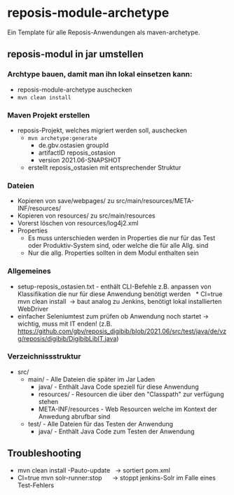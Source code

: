 # reposis-module-archetype

Ein Template für alle Reposis-Anwendungen als maven-archetype.

## reposis-modul in jar umstellen

### Archtype bauen, damit man ihn lokal einsetzen kann:
* reposis-module-archetype auschecken
* `mvn clean install`

### Maven Projekt erstellen
* reposis-Projekt, welches migriert werden soll, auschecken
  * `mvn archetype:generate`
    * de.gbv.ostasien groupId
    * artifactID reposis_ostasion
    * version 2021.06-SNAPSHOT
  * erstellt reposis_ostasien mit entsprechender Struktur

### Dateien

* Kopieren von save/webpages/ zu src/main/resources/META-INF/resources/
* Kopieren von resources/ zu src/main/resources
* Vorerst löschen von resources/log4j2.xml
* Properties
  * Es muss unterschieden werden in Properties die nur für das Test oder Produktiv-System sind, oder welche die für alle Allg. sind
  * Nur die allg. Properties sollten in dem Modul enthalten sein

### Allgemeines
  * setup-reposis_ostasien.txt - enthält CLI-Befehle z.B. anpassen von Klassifikation die nur für diese Anwendung benötigt werden
  * CI=true mvn clean install  -> baut analog zu Jenkins, benötigt lokal installierten WebDriver
  * einfacher Seleniumtest zum prüfen ob Anwendung noch startet -> wichtig, muss mit IT enden! (z.B. https://github.com/gbv/reposis_digibib/blob/2021.06/src/test/java/de/vzg/reposis/digibib/DigibibLibIT.java)

### Verzeichnissstruktur 

  * src/
    * main/ - Alle Dateien die später im Jar Laden
      * java/ - Enthält Java Code speziell für diese Anwendung
      * resources/  - Resourcen die über den "Classpath" zur verfügung stehen
      * META-INF/resources - Web Resourcen welche im Kontext der Anwedung abrufbar sind
    * test/ - Alle Dateien für das Testen der Anwendung
      * java/ - Enthält Java Code zum Testen der Anwendung  

## Troubleshooting
* mvn clean install -Pauto-update   -> sortiert pom.xml
* CI=true mvn solr-runner:stop      -> stoppt jenkins-Solr im Falle eines Test-Fehlers 
